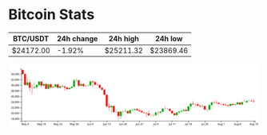 # Bitcoin Stats

BTC/USDT|24h change|24h high|24h low|
|---|---|---|---|
|$24172.00|-1.92%|$25211.32|$23869.46|

<img src="./chart.svg">
